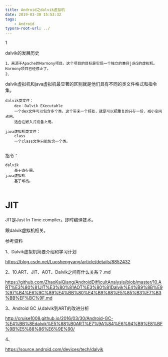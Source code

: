 ```yaml
---
title: Android之dalvik虚拟机
date: 2019-03-30 15:53:32
tags:
	- Android
typora-root-url: ../
---
```




1

dalvik的发展历史

```
1、来源于Apache的Harmony项目。这个项目的目标是实现一个独立的兼容jdk5的虚拟机。Harmony项目已经停止了。
2、
```

dalvik虚拟机和java虚拟机最显著的区别就是他们具有不同的类文件格式和指令集。

```
dalvik类文件：
	dex：Dalvik EXecutable
	一个dex文件可以包含多个类。这个带来一个好处，就是可以把重复的只存一份，减小空间占用。
	适合在嵌入式设备上用。
	
java虚拟机类文件：
	class
	一个class文件只能包含一个类。
	
```

指令：

```
dalvik
	基于寄存器。
java虚拟机
	基于堆栈。
	
```



# JIT

JIT是Just In Time compiler。即时编译技术。

跟dalvik虚拟机相关。



参考资料

1、Dalvik虚拟机简要介绍和学习计划

https://blog.csdn.net/Luoshengyang/article/details/8852432

2、10.ART、JIT、AOT、Dalvik之间有什么关系？.md

https://github.com/ZhaoKaiQiang/AndroidDifficultAnalysis/blob/master/10.ART%E3%80%81JIT%E3%80%81AOT%E3%80%81Dalvik%E4%B9%8B%E9%97%B4%E6%9C%89%E4%BB%80%E4%B9%88%E5%85%B3%E7%B3%BB%EF%BC%9F.md

3、Android GC 从dalvik到ART的改进分析

http://cruise1008.github.io/2016/03/30/Android-GC-%E4%BB%8Edalvik%E5%88%B0ART%E7%9A%84%E6%94%B9%E8%BF%9B%E5%88%86%E6%9E%90/

4、

https://source.android.com/devices/tech/dalvik